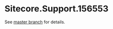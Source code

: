 # Sitecore.Support.156553

See [master branch](https://github.com/sitecoresupport/Sitecore.Support.156553) for details.